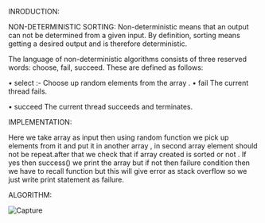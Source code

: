 INRODUCTION:

NON-DETERMINISTIC SORTING:
Non-deterministic means that an output can not be determined from a given input. 
By definition, sorting means getting a desired output and is therefore deterministic.


The language of non-deterministic algorithms consists of three reserved words: choose, fail, succeed. These are defined as follows:

•	select :- Choose up random elements from the array 
.
•	fail The current thread fails.

•	succeed The current thread succeeds and terminates. 


IMPLEMENTATION:

Here we take array as input then using random function we pick up elements from it and put it in another array ,
in second array element should not be repeat.after that we check that if array created is sorted or not .
If yes then success() we print the array but if not then failure condition then we have to recall function but this will give error as stack overflow so we just write print statement as failure.


ALGORITHM:

![Capture](https://user-images.githubusercontent.com/52752403/67145851-bc57b880-f2a2-11e9-89b4-98dac887a0f6.PNG)



